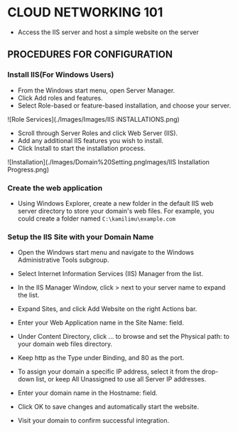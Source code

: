 # CLOUD NETWORKING 101

- Access the IIS server and host a simple website on the server


## PROCEDURES FOR CONFIGURATION


### Install IIS(For Windows Users)
- From the Windows start menu, open Server Manager.
- Click Add roles and features.
- Select Role-based or feature-based installation, and choose your server.

 ![Role Services](./Images/Images/IIS iNSTALLATIONS.png)

- Scroll through Server Roles and click Web Server (IIS).
- Add any additional IIS features you wish to install.
- Click Install to start the installation process.

![Installation](./Images/Domain%20Setting.pngImages/IIS Installation Progress.png)


### Create the web application
- Using Windows Explorer, create a new folder in the default IIS web server directory to store your domain's web files. For example, you could create a folder named ` C:\kamilimu\example.com `

### Setup the IIS Site with your Domain Name
- Open the Windows start menu and navigate to the Windows Administrative Tools subgroup.
- Select Internet Information Services (IIS) Manager from the list.
- In the IIS Manager Window, click > next to your server name to expand the list.
- Expand Sites, and click Add Website on the right Actions bar.
- Enter your Web Application name in the Site Name: field.

- Under Content Directory, click ... to browse and set the Physical path: to your domain web files directory.
- Keep http as the Type under Binding, and 80 as the port.
- To assign your domain a specific IP address, select it from the drop-down list, or keep All Unassigned to use all Server IP addresses.
- Enter your domain name in the Hostname: field.
- Click OK to save changes and automatically start the website.
- Visit your domain to confirm successful integration.
